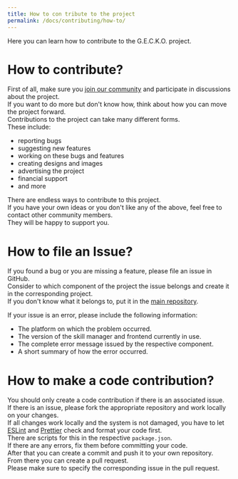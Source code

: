 ```yaml
---
title: How to con tribute to the project
permalink: /docs/contributing/how-to/
---
```


Here you can learn how to contribute to the G.E.C.K.O. project.

# How to contribute?

First of all, make sure you [join our community](../join.md) and participate in discussions about the project.  
If you want to do more but don't know how, think about how you can move the project forward.  
Contributions to the project can take many different forms.  
These include:

- reporting bugs
- suggesting new features
- working on these bugs and features
- creating designs and images
- advertising the project
- financial support
- and more

There are endless ways to contribute to this project.  
If you have your own ideas or you don't like any of the above, feel free to contact other community members.  
They will be happy to support you.

# How to file an Issue?

If you found a bug or you are missing a feature, please file an issue in GitHub.  
Consider to which component of the project the issue belongs and create it in the corresponding project.  
If you don't know what it belongs to, put it in the [main repository](https://github.com/gecko-voice-assistant/gecko/issues).  

If your issue is an error, please include the following information:
- The platform on which the problem occurred.
- The version of the skill manager and frontend currently in use.
- The complete error message issued by the respective component. 
- A short summary of how the error occurred.

# How to make a code contribution?

You should only create a code contribution if there is an associated issue.  
If there is an issue, please fork the appropriate repository and work locally on your changes.  
If all changes work locally and the system is not damaged, you have to let [ESLint](https://eslint.org/) and [Prettier](https://prettier.io/) check and format your code first.  
There are scripts for this in the respective ``package.json``.  
If there are any errors, fix them before committing your code.  
After that you can create a commit and push it to your own repository.  
From there you can create a pull request.  
Please make sure to specify the corresponding issue in the pull request.  